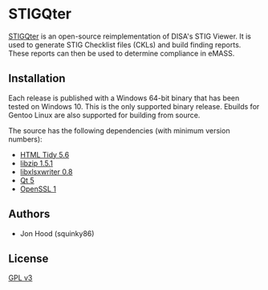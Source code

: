 # STIGQter

[STIGQter](https://www.stigqter.com/) is an open-source reimplementation of DISA's STIG Viewer. It is used to generate STIG Checklist files (CKLs) and build finding reports. These reports can then be used to determine compliance in eMASS.

## Installation

Each release is published with a Windows 64-bit binary that has been tested on Windows 10. This is the only supported binary release. Ebuilds for Gentoo Linux are also supported for building from source.

The source has the following dependencies (with minimum version numbers):
*   [HTML Tidy 5.6](http://www.html-tidy.org/)
*   [libzip 1.5.1](https://libzip.org/)
*   [libxlsxwriter 0.8](https://libxlsxwriter.github.io/)
*   [Qt 5](https://www.qt.io/)
*   [OpenSSL 1](https://www.openssl.org/)

## Authors

*   Jon Hood (squinky86)

## License

[GPL v3](https://www.gnu.org/licenses/gpl-3.0.en.html)
